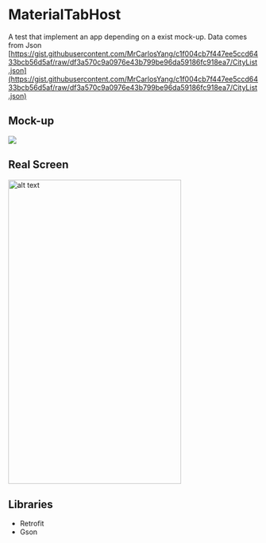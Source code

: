 # MaterialTabHost

A test that implement an app depending on a exist mock-up. 
Data comes from Json [https://gist.githubusercontent.com/MrCarlosYang/c1f004cb7f447ee5ccd6433bcb56d5af/raw/df3a570c9a0976e43b799be96da59186fc918ea7/CityList.json](https://gist.githubusercontent.com/MrCarlosYang/c1f004cb7f447ee5ccd6433bcb56d5af/raw/df3a570c9a0976e43b799be96da59186fc918ea7/CityList.json)

## Mock-up
![](../master/picture/mock_up.png)

## Real Screen
<img src="../master/picture/home_page_screen.gif" alt="alt text" width="348" height="611">

## Libraries
* Retrofit
* Gson
